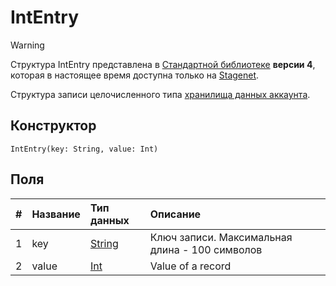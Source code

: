 # IntEntry

> [!WARNING]
> Структура IntEntry представлена в [Стандартной библиотеке](/ru/ride/script/standard-library.md) **версии 4**, которая в настоящее время доступна только на [Stagenet](/ru/blockchain/blockchain-network/stage-network.md).

Структура записи целочисленного типа [хранилища данных аккаунта](/ru/blockchain/account/account-data-storage.md).

## Конструктор

```ride
IntEntry(key: String, value: Int)
```

## Поля

|   #   | Название | Тип данных | Описание |
| :--- | :--- | :--- | :--- |
| 1 | key | [String](/ru/ride/data-types/string.md) | Ключ записи. Максимальная длина - 100 символов |
| 2 | value | [Int](/ru/ride/data-types/int.md) | Value of a record |
